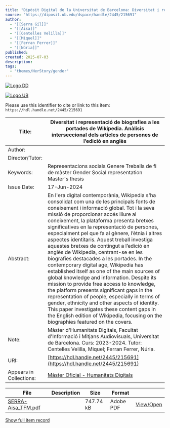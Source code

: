 ```yaml
---
title: "Dipòsit Digital de la Universitat de Barcelona: Diversitat i representació de biografies a les portades de  Wikipedia. Anàlisis interseccional dels articles de persones de l’edició en anglès"
source: "https://diposit.ub.edu/dspace/handle/2445/215691"
author:
  - "[[Serra Gil]]"
  - "[[Aisa]]"
  - "[[Centelles Velilla]]"
  - "[[Miquel]]"
  - "[[Ferran Ferrer]]"
  - "[[Núria]]"
published:
created: 2025-07-03
description:
tags:
  - "themes/HerStory/gender"
---
```

[![Logo DD](https://diposit.ub.edu/dspace/image/logoDD.jpg)](https://diposit.ub.edu/dspace/)

[![Logo UB](https://diposit.ub.edu/dspace/image/logoUB.png)](http://www.ub.edu/web/ub/en/)

Please use this identifier to cite or link to this item: `https://hdl.handle.net/2445/215691`

| Title: | Diversitat i representació de biografies a les portades de Wikipedia. Anàlisis interseccional dels articles de persones de l’edició en anglès |
| --- | --- |
| Author: |  |
| Director/Tutor: |  |
| Keywords: | Representacions socials   Genere   Treballs de fi de màster   Gender   Social representation   Master's thesis |
| Issue Date: | 17-Jun-2024 |
| Abstract: | En l'era digital contemporània, Wikipedia s'ha consolidat com una de les principals fonts de coneixement i informació global. Tot i la seva missió de proporcionar accés lliure al coneixement, la plataforma presenta bretxes significatives en la representació de persones, especialment pel que fa al gènere, l’ètnia i altres aspectes identitaris. Aquest treball investiga aquestes bretxes de contingut a l’edició en anglès de Wikipedia, centrant-se en les biografies destacades a les portades.   In the contemporary digital age, Wikipedia has established itself as one of the main sources of global knowledge and information. Despite its mission to provide free access to knowledge, the platform presents significant gaps in the representation of people, especially in terms of gender, ethnicity and other aspects of identity. This paper investigates these content gaps in the English edition of Wikipedia, focusing on the biographies featured on the covers. |
| Note: | Màster d'Humanitats Digitals, Facultat d'Informació i Mitjans Audiovisuals, Universitat de Barcelona. Curs: 2023-2024. Tutor: Centelles Velilla, Miquel; Ferran Ferrer, Núria. |
| URI: | [https://hdl.handle.net/2445/215691](https://hdl.handle.net/2445/215691) |
| Appears in Collections: | [Màster Oficial - Humanitats Digitals](https://diposit.ub.edu/dspace/handle/2445/179209) |

  

| File | Description | Size | Format |  |
| --- | --- | --- | --- | --- |
| [SERRA-Aisa\_TFM.pdf](https://diposit.ub.edu/dspace/bitstream/2445/215691/1/SERRA-Aisa_TFM.pdf) |  | 747.74 kB | Adobe PDF | [View/Open](https://diposit.ub.edu/dspace/bitstream/2445/215691/1/SERRA-Aisa_TFM.pdf) |

[Show full item record](https://diposit.ub.edu/dspace/handle/2445/215691?mode=full)